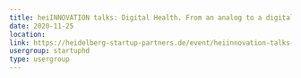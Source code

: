 ```yaml
---
title: heiINNOVATION talks: Digital Health. From an analog to a digital world
date: 2020-11-25
location: 
link: https://heidelberg-startup-partners.de/event/heiinnovation-talks-2020/2020-11-25/
usergroup: startuphd
type: usergroup
---
```

